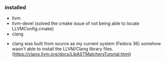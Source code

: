 
### installed 
- llvm
- llvm-devel (solved the cmake issue of not being able to locate LLVMConfig.cmake)
- clang
+ clang was built from source as my current system (Fedora 36) somehow wasn't able to install the LLVM/Clang library files. (https://clang.llvm.org/docs/LibASTMatchersTutorial.html)
